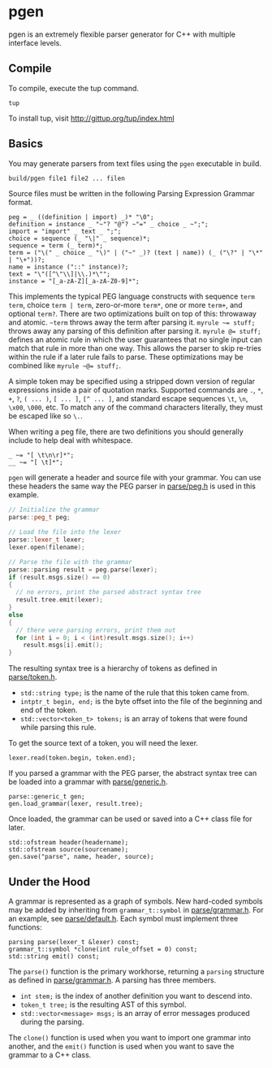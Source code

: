 # pgen

pgen is an extremely flexible parser generator for C++ with multiple interface levels.

## Compile

To compile, execute the tup command.

`tup`

To install tup, visit http://gittup.org/tup/index.html

## Basics

You may generate parsers from text files using the `pgen` executable in build.
```bash
build/pgen file1 file2 ... filen
```

Source files must be written in the following Parsing Expression Grammar format.
```peg
peg = _ ((definition | import) _)* "\0";
definition = instance _ "~"? "@"? ~"=" _ choice _ ~";";
import = "import" _ text _ ";";
choice = sequence (_ "\|" _ sequence)*;
sequence = term (_ term)*;
term = ("\(" _ choice _ "\)" | ("~" _)? (text | name)) (_ ("\?" | "\*" | "\+"))?;
name = instance ("::" instance)?;
text = "\"([^\"\\]|\\.)*\"";
instance = "[_a-zA-Z][_a-zA-Z0-9]*"; 
```

This implements the typical PEG language constructs with sequence `term term`,
choice `term | term`, zero-or-more `term*`, one or more `term+`, and optional
`term?`. There are two optimizations built on top of this: throwaway and
atomic. `~term` throws away the term after parsing it. `myrule ~= stuff;`
throws away any parsing of this definition after parsing it. `myrule @= stuff;`
defines an atomic rule in which the user guarantees that no single input can
match that rule in more than one way. This allows the parser to skip re-tries
within the rule if a later rule fails to parse. These optimizations may be
combined like `myrule ~@= stuff;`.

A simple token may be specified using a stripped down version of regular
expressions inside a pair of quotation marks. Supported commands are `.`, `*`,
`+`, `?`, `( ... )`, `[ ... ]`, `[^ ... ]`, and standard escape sequences `\t`,
`\n`, `\x00`, `\000`, etc. To match any of the command characters literally,
they must be escaped like so `\.`.

When writing a peg file, there are two definitions you should generally include
to help deal with whitespace.
```peg
_ ~= "[ \t\n\r]*";
__ ~= "[ \t]*";
```

`pgen` will generate a header and source file with your grammar. You can use
these headers the same way the PEG parser in [parse/peg.h](parse/peg.h) is used
in this example.

```cpp
// Initialize the grammar
parse::peg_t peg;

// Load the file into the lexer
parse::lexer_t lexer;
lexer.open(filename);

// Parse the file with the grammar
parse::parsing result = peg.parse(lexer);
if (result.msgs.size() == 0)
{
  // no errors, print the parsed abstract syntax tree
  result.tree.emit(lexer);
}
else
{
  // there were parsing errors, print them out
  for (int i = 0; i < (int)result.msgs.size(); i++)
    result.msgs[i].emit();
}
```

The resulting syntax tree is a hierarchy of tokens as defined in [parse/token.h](parse/token.h).

* `std::string type;` is the name of the rule that this token came from.
* `intptr_t begin, end;` is the byte offset into the file of the beginning and end of the token.
* `std::vector<token_t> tokens;` is an array of tokens that were found while parsing this rule.

To get the source text of a token, you will need the lexer.
```
lexer.read(token.begin, token.end);
```

If you parsed a grammar with the PEG parser, the abstract syntax tree can be loaded into a grammar
with [parse/generic.h](parse/generic.h).
```
parse::generic_t gen;
gen.load_grammar(lexer, result.tree);
```
Once loaded, the grammar can be used or saved into a C++ class file for later.
```
std::ofstream header(headername);
std::ofstream source(sourcename);
gen.save("parse", name, header, source);
```
## Under the Hood

A grammar is represented as a graph of symbols. New hard-coded symbols may be added by inheriting
from `grammar_t::symbol` in [parse/grammar.h](parse/grammar.h). For an example, see
[parse/default.h](parse/default.h). Each symbol must implement three functions:

```
parsing parse(lexer_t &lexer) const;
grammar_t::symbol *clone(int rule_offset = 0) const;
std::string emit() const;
```

The `parse()` function is the primary workhorse, returning a `parsing` structure as defined in
[parse/grammar.h](parse/grammar.h). A parsing has three members.

* `int stem;` is the index of another definition you want to descend into.
* `token_t tree;` is the resulting AST of this symbol.
* `std::vector<message> msgs;` is an array of error messages produced during the parsing.

The `clone()` function is used when you want to import one grammar into another, and the `emit()`
function is used when you want to save the grammar to a C++ class.
